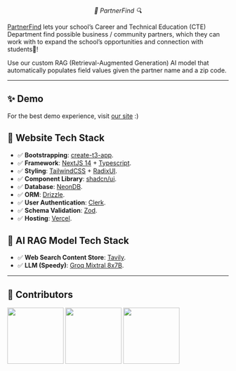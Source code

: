 <p align="center">
  <em>🤝 PartnerFind 🔍 </em>
</p>

[PartnerFind](https://partnerfind.tech) lets your school’s Career and Technical Education (CTE) Department find possible business / community partners, which they can work with to expand the school’s opportunities and connection with students🚀!

Use our custom RAG (Retrieval-Augmented Generation) AI model that automatically populates field values given the partner name and a zip code.

---

## ✨ Demo

For the best demo experience, visit [our site](https://partnerfind.tech) :)

## 🚀 Website Tech Stack

- ✅ **Bootstrapping**: [create-t3-app](https://create.t3.gg).
- ✅ **Framework**: [NextJS 14](https://nextjs.org/) + [Typescript](https://www.typescriptlang.org/).
- ✅ **Styling**: [TailwindCSS](https://tailwindcss.com) + [RadixUI](https://www.radix-ui.com/).
- ✅ **Component Library**: [shadcn/ui](https://ui.shadcn.com/).
- ✅ **Database**: [NeonDB](https://neon.tech/).
- ✅ **ORM**: [Drizzle](https://orm.drizzle.team/).
- ✅ **User Authentication**: [Clerk](https://clerk.com/).
- ✅ **Schema Validation**: [Zod](https://zod.dev/).
- ✅ **Hosting**: [Vercel](https://vercel.com/).

## 🤖 AI RAG Model Tech Stack

- ✅ **Web Search Content Store**: [Tavily](https://tavily.com/).
- ✅ **LLM (Speedy)**: [Groq Mixtral 8x7B](https://groq.com/).

---

## 🙌 Contributors

<a href="https://github.com/PartnerFind/partnerfind.tech/graphs/contributors"> <img height="128" src="https://avatars.githubusercontent.com/u/67123306?v=4"/></a>
<a href="https://github.com/PartnerFind/partnerfind.tech/graphs/contributors"> <img height="128" src="https://avatars.githubusercontent.com/u/86448548?v=4"/></a>
<a href="https://github.com/PartnerFind/partnerfind.tech/graphs/contributors"> <img height="128" src="https://avatars.githubusercontent.com/u/67066931?v=4"/></a>
